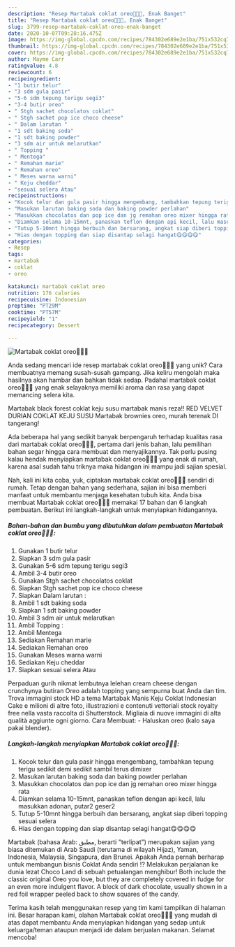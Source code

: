 ```yaml
---
description: "Resep Martabak coklat oreo🍫🍫🍫, Enak Banget"
title: "Resep Martabak coklat oreo🍫🍫🍫, Enak Banget"
slug: 3799-resep-martabak-coklat-oreo-enak-banget
date: 2020-10-07T09:28:16.475Z
image: https://img-global.cpcdn.com/recipes/784302e689e2e1ba/751x532cq70/martabak-coklat-oreo🍫🍫🍫-foto-resep-utama.jpg
thumbnail: https://img-global.cpcdn.com/recipes/784302e689e2e1ba/751x532cq70/martabak-coklat-oreo🍫🍫🍫-foto-resep-utama.jpg
cover: https://img-global.cpcdn.com/recipes/784302e689e2e1ba/751x532cq70/martabak-coklat-oreo🍫🍫🍫-foto-resep-utama.jpg
author: Mayme Carr
ratingvalue: 4.8
reviewcount: 6
recipeingredient:
- "1 butir telur"
- "3 sdm gula pasir"
- "5-6 sdm tepung terigu segi3"
- "3-4 butir oreo"
- " Stgh sachet chocolatos coklat"
- " Stgh sachet pop ice choco cheese"
- " Dalam larutan "
- "1 sdt baking soda"
- "1 sdt baking powder"
- "3 sdm air untuk melarutkan"
- " Topping "
- " Mentega"
- " Remahan marie"
- " Remahan oreo"
- " Meses warna warni"
- " Keju cheddar"
- "sesuai selera Atau"
recipeinstructions:
- "Kocok telur dan gula pasir hingga mengembang, tambahkan tepung terigu sedikit demi sedikit sambil terus dimixer"
- "Masukan larutan baking soda dan baking powder perlahan"
- "Masukkan chocolatos dan pop ice dan jg remahan oreo mixer hingga rata"
- "Diamkan selama 10-15mnt, panaskan teflon dengan api kecil, lalu masukkan adonan, putar2 geser2"
- "Tutup 5-10mnt hingga berbuih dan bersarang, angkat siap diberi topping sesuai selera"
- "Hias dengan topping dan siap disantap selagi hangat😋😋😋😋"
categories:
- Resep
tags:
- martabak
- coklat
- oreo

katakunci: martabak coklat oreo 
nutrition: 176 calories
recipecuisine: Indonesian
preptime: "PT29M"
cooktime: "PT57M"
recipeyield: "1"
recipecategory: Dessert

---
```



![Martabak coklat oreo🍫🍫🍫](https://img-global.cpcdn.com/recipes/784302e689e2e1ba/751x532cq70/martabak-coklat-oreo🍫🍫🍫-foto-resep-utama.jpg)

Anda sedang mencari ide resep martabak coklat oreo🍫🍫🍫 yang unik? Cara membuatnya memang susah-susah gampang. Jika keliru mengolah maka hasilnya akan hambar dan bahkan tidak sedap. Padahal martabak coklat oreo🍫🍫🍫 yang enak selayaknya memiliki aroma dan rasa yang dapat memancing selera kita.

Martabak black forest coklat keju susu martabak manis reza!! RED VELVET DURIAN COKLAT KEJU SUSU Martabak brownies oreo, murah terenak DI tangerang!

Ada beberapa hal yang sedikit banyak berpengaruh terhadap kualitas rasa dari martabak coklat oreo🍫🍫🍫, pertama dari jenis bahan, lalu pemilihan bahan segar hingga cara membuat dan menyajikannya. Tak perlu pusing kalau hendak menyiapkan martabak coklat oreo🍫🍫🍫 yang enak di rumah, karena asal sudah tahu triknya maka hidangan ini mampu jadi sajian spesial.


Nah, kali ini kita coba, yuk, ciptakan martabak coklat oreo🍫🍫🍫 sendiri di rumah. Tetap dengan bahan yang sederhana, sajian ini bisa memberi manfaat untuk membantu menjaga kesehatan tubuh kita. Anda bisa membuat Martabak coklat oreo🍫🍫🍫 memakai 17 bahan dan 6 langkah pembuatan. Berikut ini langkah-langkah untuk menyiapkan hidangannya.

<!--inarticleads1-->

##### Bahan-bahan dan bumbu yang dibutuhkan dalam pembuatan Martabak coklat oreo🍫🍫🍫:

1. Gunakan 1 butir telur
1. Siapkan 3 sdm gula pasir
1. Gunakan 5-6 sdm tepung terigu segi3
1. Ambil 3-4 butir oreo
1. Gunakan  Stgh sachet chocolatos coklat
1. Siapkan  Stgh sachet pop ice choco cheese
1. Siapkan  Dalam larutan :
1. Ambil 1 sdt baking soda
1. Siapkan 1 sdt baking powder
1. Ambil 3 sdm air untuk melarutkan
1. Ambil  Topping :
1. Ambil  Mentega
1. Sediakan  Remahan marie
1. Sediakan  Remahan oreo
1. Gunakan  Meses warna warni
1. Sediakan  Keju cheddar
1. Siapkan sesuai selera Atau


Perpaduan gurih nikmat lembutnya lelehan cream cheese dengan crunchynya butiran Oreo adalah topping yang sempurna buat Anda dan tim. Trova immagini stock HD a tema Martabak Manis Keju Coklat Indonesian Cake e milioni di altre foto, illustrazioni e contenuti vettoriali stock royalty free nella vasta raccolta di Shutterstock. Migliaia di nuove immagini di alta qualità aggiunte ogni giorno. Cara Membuat: - Haluskan oreo (kalo saya pakai blender). 

<!--inarticleads2-->

##### Langkah-langkah menyiapkan Martabak coklat oreo🍫🍫🍫:

1. Kocok telur dan gula pasir hingga mengembang, tambahkan tepung terigu sedikit demi sedikit sambil terus dimixer
1. Masukan larutan baking soda dan baking powder perlahan
1. Masukkan chocolatos dan pop ice dan jg remahan oreo mixer hingga rata
1. Diamkan selama 10-15mnt, panaskan teflon dengan api kecil, lalu masukkan adonan, putar2 geser2
1. Tutup 5-10mnt hingga berbuih dan bersarang, angkat siap diberi topping sesuai selera
1. Hias dengan topping dan siap disantap selagi hangat😋😋😋😋


Martabak (bahasa Arab: مطبق, berarti &#34;terlipat&#34;) merupakan sajian yang biasa ditemukan di Arab Saudi (terutama di wilayah Hijaz), Yaman, Indonesia, Malaysia, Singapura, dan Brunei. Apakah Anda pernah berharap untuk membangun bisnis Coklat Anda sendiri !? Melakukan perjalanan ke dunia lezat Choco Land di sebuah petualangan menghibur! Both include the classic original Oreo you love, but they are completely covered in fudge for an even more indulgent flavor. A block of dark chocolate, usually shown in a red foil wrapper peeled back to show squares of the candy. 

Terima kasih telah menggunakan resep yang tim kami tampilkan di halaman ini. Besar harapan kami, olahan Martabak coklat oreo🍫🍫🍫 yang mudah di atas dapat membantu Anda menyiapkan hidangan yang sedap untuk keluarga/teman ataupun menjadi ide dalam berjualan makanan. Selamat mencoba!
